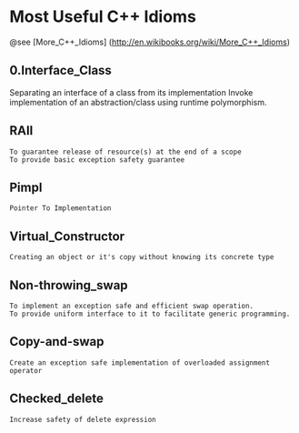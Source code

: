 # Most Useful C++ Idioms

@see [More_C++_Idioms] (http://en.wikibooks.org/wiki/More_C++_Idioms)

## 0.Interface_Class
  Separating an interface of a class from its implementation
  Invoke implementation of an abstraction/class using runtime polymorphism.
## RAII
```
To guarantee release of resource(s) at the end of a scope
To provide basic exception safety guarantee
```
## Pimpl
```
Pointer To Implementation
```
## Virtual_Constructor
```
Creating an object or it's copy without knowing its concrete type
```
## Non-throwing_swap
```
To implement an exception safe and efficient swap operation.
To provide uniform interface to it to facilitate generic programming.
```
## Copy-and-swap
```
Create an exception safe implementation of overloaded assignment operator
```
## Checked_delete
```
Increase safety of delete expression
```
